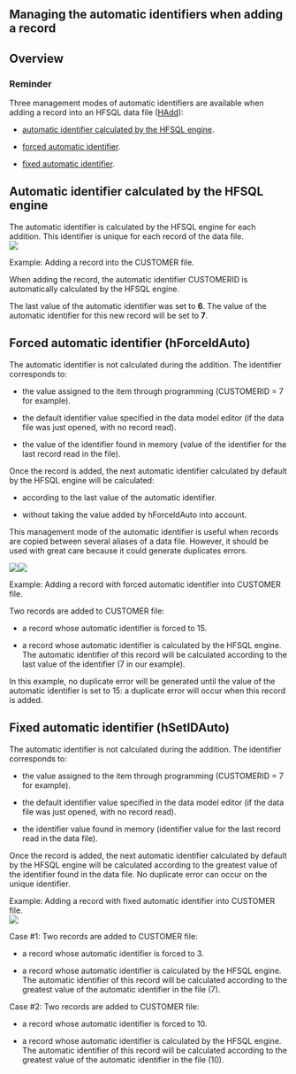 
## Managing the automatic identifiers when adding a record 
			



<a name="NOTE1"></a>
<a name="NOTE1_1"></a>


## Overview
<a name="overview_ELTTEXTE000171"></a>


### Reminder
<a name="reminder_ELTPARAGRAPHE000011"></a>

Three management modes of automatic identifiers are available when adding a record into an HFSQL data file ([HAdd](../WDLang4/3044147.md)):

- [automatic identifier calculated by the HFSQL engine](#NOTE2_1).

- [forced automatic identifier](#NOTE3_1).

- [fixed automatic identifier](#NOTE4_1).








<a name="NOTE2"></a>
<a name="NOTE2_1"></a>


## Automatic identifier calculated by the HFSQL engine
<a name="automatic_identifier_calculated_the_hfsql_engine_ELTTEXTE000201"></a>
The automatic identifier is calculated by the HFSQL engine for each addition. This identifier is unique for each record of the data file.<br>![](https://doc.pcsoft.fr/en-US/images/image.awp?langid=3&name=IDAUTOAJOUT1.gif)


Example: Adding a record into the CUSTOMER file.

When adding the record, the automatic identifier CUSTOMERID is automatically calculated by the HFSQL engine.

The last value of the automatic identifier was set to **6**. The value of the automatic identifier for this new record will be set to **7**.

<a name="NOTE3"></a>
<a name="NOTE3_1"></a>


## Forced automatic identifier (hForceIdAuto)
<a name="forced_automatic_identifier_hforceidauto_ELTTEXTE000225"></a>
The automatic identifier is not calculated during the addition. The identifier corresponds to:

- the value assigned to the item through programming (CUSTOMERID = 7 for example).

- the default identifier value specified in the data model editor (if the data file was just opened, with no record read).

- the value of the identifier found in memory (value of the identifier for the last record read in the file).




Once the record is added, the next automatic identifier calculated by default by the HFSQL engine will be calculated:

- according to the last value of the automatic identifier.

- without taking the value added by hForceIdAuto into account.




This management mode of the automatic identifier is useful when records are copied between several aliases of a data file. However, it should be used with great care because it could generate duplicates errors.

![](https://doc.pcsoft.fr/en-US/images/image.awp?langid=3&name=IDAUTOAJOUT2.gif)![](https://doc.pcsoft.fr/en-US/images/image.awp?langid=3&name=IDAUTOAJOUT2_BIS.Gif)

Example: Adding a record with forced automatic identifier into CUSTOMER file.

Two records are added to CUSTOMER file:

- a record whose automatic identifier is forced to 15.

- a record whose automatic identifier is calculated by the HFSQL engine. The automatic identifier of this record will be calculated according to the last value of the identifier (7 in our example).




In this example, no duplicate error will be generated until the value of the automatic identifier is set to 15: a duplicate error will occur when this record is added.

<a name="NOTE4"></a>
<a name="NOTE4_1"></a>


## Fixed automatic identifier (hSetIDAuto)
<a name="fixed_automatic_identifier_hsetidauto_ELTTEXTE000249"></a>
The automatic identifier is not calculated during the addition. The identifier corresponds to:

- the value assigned to the item through programming (CUSTOMERID = 7 for example). 

- the default identifier value specified in the data model editor (if the data file was just opened, with no record read). 

- the identifier value found in memory (identifier value for the last record read in the data file).




Once the record is added, the next automatic identifier calculated by default by the HFSQL engine will be calculated according to the greatest value of the identifier found in the data file. No duplicate error can occur on the unique identifier.

Example: Adding a record with fixed automatic identifier into CUSTOMER file.
<br>![](https://doc.pcsoft.fr/en-US/images/image.awp?langid=3&name=IDAUTOAJOUT3.gif)


Case #1: Two records are added to CUSTOMER file:

- a record whose automatic identifier is forced to 3.

- a record whose automatic identifier is calculated by the HFSQL engine. The automatic identifier of this record will be calculated according to the greatest value of the automatic identifier in the file (7).




Case #2: Two records are added to CUSTOMER file:

- a record whose automatic identifier is forced to 10.

- a record whose automatic identifier is calculated by the HFSQL engine. The automatic identifier of this record will be calculated according to the greatest value of the automatic identifier in the file (10).





